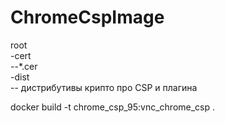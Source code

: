 # ChromeCspImage

root<br>
  -cert<br>
    --*.cer<br>
  -dist<br>
    -- дистрибутивы крипто про CSP и плагина

docker build -t chrome_csp_95:vnc_chrome_csp .

